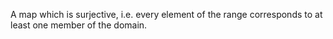 A map which is surjective, i.e. every element of the range corresponds
to at least one member of the domain.
